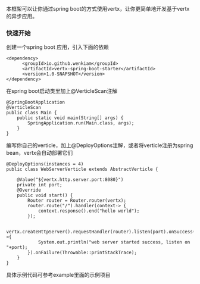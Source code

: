 本框架可以让你通过spring boot的方式使用vertx，让你更简单地开发基于vertx的异步应用。

### 快速开始

创建一个spring boot 应用，引入下面的依赖
```
<dependency>
      <groupId>io.github.wenkiam</groupId>
      <artifactId>vertx-spring-boot-starter</artifactId>
      <version>1.0-SNAPSHOT</version>
</dependency>
```
在spring boot启动类里加上@VerticleScan注解
```
@SpringBootApplication
@VerticleScan
public class Main {
    public static void main(String[] args) {
        SpringApplication.run(Main.class, args);
    }
}
```

编写你自己的verticle，加上@DeployOptions注解，或者将verticle注册为spring bean，vertx会自动部署它们
```
@DeployOptions(instances = 4)
public class WebServerVerticle extends AbstractVerticle {

    @Value("${vertx.http.server.port:8080}")
    private int port;
    @Override
    public void start() {
        Router router = Router.router(vertx);
        router.route("/").handler(context-> {
            context.response().end("hello world");
        });
        
        vertx.createHttpServer().requestHandler(router).listen(port).onSuccess(s->{
            System.out.println("web server started success, listen on "+port);
        }).onFailure(Throwable::printStackTrace);
    }
}
```
具体示例代码可参考example里面的示例项目